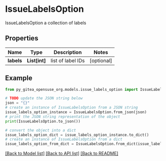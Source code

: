 # IssueLabelsOption

IssueLabelsOption a collection of labels

## Properties

Name | Type | Description | Notes
------------ | ------------- | ------------- | -------------
**labels** | **List[int]** | list of label IDs | [optional] 

## Example

```python
from py_gitea_opensuse_org.models.issue_labels_option import IssueLabelsOption

# TODO update the JSON string below
json = "{}"
# create an instance of IssueLabelsOption from a JSON string
issue_labels_option_instance = IssueLabelsOption.from_json(json)
# print the JSON string representation of the object
print(IssueLabelsOption.to_json())

# convert the object into a dict
issue_labels_option_dict = issue_labels_option_instance.to_dict()
# create an instance of IssueLabelsOption from a dict
issue_labels_option_from_dict = IssueLabelsOption.from_dict(issue_labels_option_dict)
```
[[Back to Model list]](../README.md#documentation-for-models) [[Back to API list]](../README.md#documentation-for-api-endpoints) [[Back to README]](../README.md)


